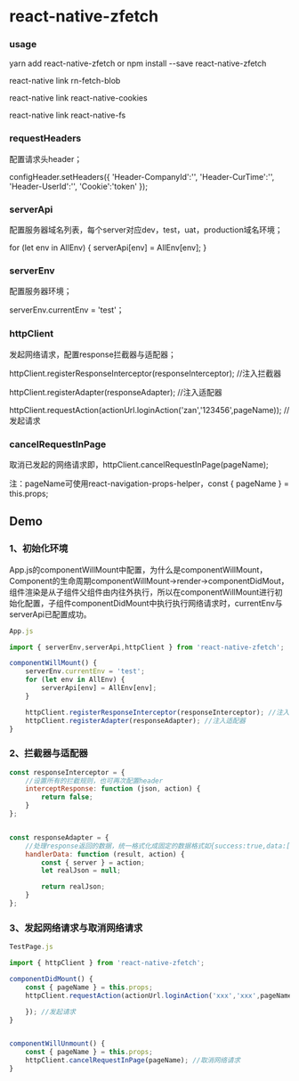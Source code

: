 # react-native-zfetch


### usage

yarn add react-native-zfetch or npm install --save react-native-zfetch

react-native link rn-fetch-blob

react-native link react-native-cookies

react-native link react-native-fs


### requestHeaders

配置请求头header；

configHeader.setHeaders({
    'Header-CompanyId':'',
    'Header-CurTime':'',
    'Header-UserId':'',
    'Cookie':'token'
});

### serverApi

配置服务器域名列表，每个server对应dev，test，uat，production域名环境；

for (let env in AllEnv) {
  serverApi[env] = AllEnv[env];
}

### serverEnv

配置服务器环境；

serverEnv.currentEnv = 'test'；

### httpClient

发起网络请求，配置response拦截器与适配器；

httpClient.registerResponseInterceptor(responseInterceptor); //注入拦截器

httpClient.registerAdapter(responseAdapter); //注入适配器

httpClient.requestAction(actionUrl.loginAction('zan','123456',pageName)); //发起请求

### cancelRequestInPage

取消已发起的网络请求即，httpClient.cancelRequestInPage(pageName);

注：pageName可使用react-navigation-props-helper，const { pageName } = this.props;



## Demo
### 1、初始化环境

App.js的componentWillMount中配置，为什么是componentWillMount，Component的生命周期componentWillMount->render->componentDidMout，组件渲染是从子组件父组件由内往外执行，所以在componentWillMount进行初始化配置，子组件componentDidMount中执行执行网络请求时，currentEnv与serverApi已配置成功。

```javascript
App.js 

import { serverEnv,serverApi,httpClient } from 'react-native-zfetch';

componentWillMount() {
    serverEnv.currentEnv = 'test';
    for (let env in AllEnv) {
        serverApi[env] = AllEnv[env];
    }

    httpClient.registerResponseInterceptor(responseInterceptor); //注入拦截器
    httpClient.registerAdapter(responseAdapter); //注入适配器
}
```

### 2、拦截器与适配器

```javascript
const responseInterceptor = {
    //设置所有的拦截规则，也可再次配置header
    interceptResponse: function (json, action) {
        return false;
    }
};


const responseAdapter = {
    //处理response返回的数据，统一格式化成固定的数据格式如{success:true,data:[],message:'成功'}
    handlerData: function (result, action) {
        const { server } = action;
        let realJson = null;

        return realJson;
    }
};
```

### 3、发起网络请求与取消网络请求

```javascript
TestPage.js

import { httpClient } from 'react-native-zfetch';

componentDidMount() {
    const { pageName } = this.props;
    httpClient.requestAction(actionUrl.loginAction('xxx','xxx',pageName), (data) => {

    }); //发起请求
}


componentWillUnmount() {
    const { pageName } = this.props;
    httpClient.cancelRequestInPage(pageName); //取消网络请求
}
```
